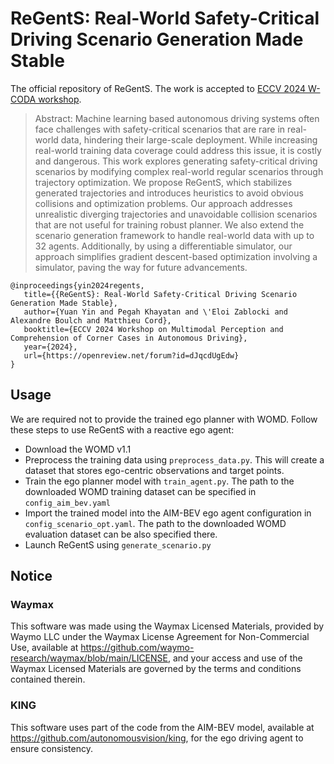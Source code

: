 # ReGentS: Real-World Safety-Critical Driving Scenario Generation Made Stable

The official repository of ReGentS. The work is accepted to [ECCV 2024 W-CODA workshop](https://coda-dataset.github.io/w-coda2024/ "ECCV 2024 Workshop on Multimodal Perception and Comprehension of Corner Cases in Autonomous Driving").

> Abstract: Machine learning based autonomous driving systems often face challenges with safety-critical scenarios that are rare in real-world data, hindering their large-scale deployment. While increasing real-world training data coverage could address this issue, it is costly and dangerous. This work explores generating safety-critical driving scenarios by modifying complex real-world regular scenarios through trajectory optimization. We propose ReGentS, which stabilizes generated trajectories and introduces heuristics to avoid obvious collisions and optimization problems. Our approach addresses unrealistic diverging trajectories and unavoidable collision scenarios that are not useful for training robust planner. We also extend the scenario generation framework to handle real-world data with up to 32 agents. Additionally, by using a differentiable simulator, our approach simplifies gradient descent-based optimization involving a simulator, paving the way for future advancements.

```
@inproceedings{yin2024regents,
   title={{ReGentS}: Real-World Safety-Critical Driving Scenario Generation Made Stable}, 
   author={Yuan Yin and Pegah Khayatan and \'Eloi Zablocki and Alexandre Boulch and Matthieu Cord},
   booktitle={ECCV 2024 Workshop on Multimodal Perception and Comprehension of Corner Cases in Autonomous Driving},
   year={2024},
   url={https://openreview.net/forum?id=dJqcdUgEdw}
}
```


## Usage

We are required not to provide the trained ego planner with WOMD. Follow these steps to use ReGentS with a reactive ego agent:
- Download the WOMD v1.1
- Preprocess the training data using `preprocess_data.py`. This will create a dataset that stores ego-centric observations and target points.
- Train the ego planner model with `train_agent.py`. The path to the downloaded WOMD training dataset can be specified in `config_aim_bev.yaml`
- Import the trained model into the AIM-BEV ego agent configuration in `config_scenario_opt.yaml`. The path to the downloaded WOMD evaluation dataset can be also specified there.
- Launch ReGentS using `generate_scenario.py`


## Notice

### Waymax

This software was made using the Waymax Licensed Materials, provided by Waymo LLC under the Waymax License Agreement for Non-Commercial Use, available at https://github.com/waymo-research/waymax/blob/main/LICENSE, and your access and use of the Waymax Licensed Materials are governed by the terms and conditions contained therein.

### KING

This software uses part of the code from the AIM-BEV model, available at https://github.com/autonomousvision/king, for the ego driving agent to ensure consistency.


